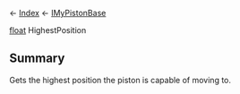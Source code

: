 ← [Index](Api-Index) ← [IMyPistonBase](Sandbox.ModAPI.Ingame.IMyPistonBase)

[float](System.Single) HighestPosition

## Summary

Gets the highest position the piston is capable of moving to.

